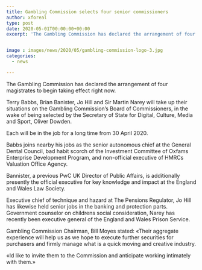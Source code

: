 ```yaml
---
title: Gambling Commission selects four senior commissioners
author: xforeal 
type: post
date: 2020-05-01T00:00:00+00:00
excerpt: 'The Gambling Commission has declared the arrangement of four magistrates to begin viable immediately '


image : images/news/2020/05/gambling-commission-logo-3.jpg
categories:
  - news

---
```

The Gambling Commission has declared the arrangement of four magistrates to begin taking effect right now. 

Terry Babbs, Brian Banister, Jo Hill and Sir Martin Narey will take up their situations on the Gambling Commission&#8217;s Board of Commissioners, in the wake of being selected by the Secretary of State for Digital, Culture, Media and Sport, Oliver Dowden. 

Each will be in the job for a long time from 30 April 2020. 

Babbs joins nearby his jobs as the senior autonomous chief at the General Dental Council, bad habit scorch of the Investment Committee of Oxfams Enterprise Development Program, and non-official executive of HMRCs Valuation Office Agency. 

Bannister, a previous PwC UK Director of Public Affairs, is additionally presently the official executive for key knowledge and impact at the England and Wales Law Society. 

Executive chief of technique and hazard at The Pensions Regulator, Jo Hill has likewise held senior jobs in the banking and protection parts. Government counselor on childrens social consideration, Narey has recently been executive general of the England and Wales Prison Service. 

Gambling Commission Chairman, Bill Moyes stated: &#171;Their aggregate experience will help us as we hope to execute further securities for purchasers and firmly manage what is a quick moving and creative industry. 

&#171;Id like to invite them to the Commission and anticipate working intimately with them.&#187;